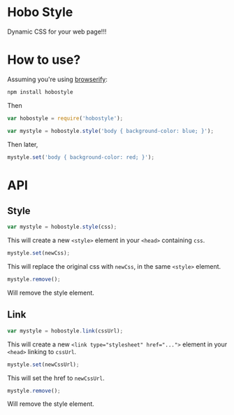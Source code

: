 # Hobo Style

Dynamic CSS for your web page!!!

# How to use?

Assuming you're using [browserify](https://github.com/substack/node-browserify):

```bash
npm install hobostyle
```

Then

```js
var hobostyle = require('hobostyle');
```

```js
var mystyle = hobostyle.style('body { background-color: blue; }');
```

Then later,

```js
mystyle.set('body { background-color: red; }');
```

# API

## Style

```js
var mystyle = hobostyle.style(css);
```

This will create a new `<style>` element in your `<head>` containing `css`.

```js
mystyle.set(newCss);
```

This will replace the original css with `newCss`, in the same `<style>` element.

```js
mystyle.remove();
```

Will remove the style element.

## Link

```js
var mystyle = hobostyle.link(cssUrl);
```

This will create a new `<link type="stylesheet" href="...">` element in your `<head>` linking to `cssUrl`.

```js
mystyle.set(newCssUrl);
```

This will set the href to `newCssUrl`.

```js
mystyle.remove();
```

Will remove the style element.
